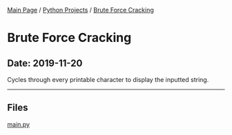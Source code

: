 [Main Page](/) / [Python Projects](/python) / [Brute Force Cracking](/python/2019-11-20_Brute_Force_Cracking)

# Brute Force Cracking

## Date: 2019-11-20

Cycles through every printable character to display the inputted string.

-----

## Files

[main.py](main.py)